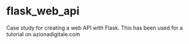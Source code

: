 # flask_web_api
Case study for creating a web API with Flask.
This has been used for a tutorial on azionadigitale.com
